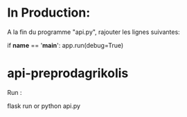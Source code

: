 # In Production: 

A la fin du programme "api.py", rajouter les lignes suivantes: 

if __name__ == '__main__':
    app.run(debug=True)


# api-preprodagrikolis

Run : 
  
  flask run or python api.py




